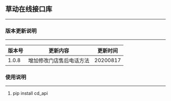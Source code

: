 ## 草动在线接口库
----

### 版本更新说明
----
|版本号|更新内容|更新时间|
|----|----|----|
|1.0.8|增加修改门店售后电话方法|20200817|


### 使用说明
----
1. pip install cd_api
